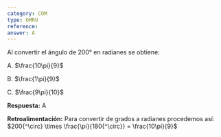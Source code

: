 ```yaml
---
category: COM
type: OMRU
reference: 
answer: A
---
```


Al convertir el ángulo de 200°   en radianes se obtiene:

A. $\frac{10\pi}{9}$

B. $\frac{1\pi}{9}$ 

C. $\frac{9\pi}{10}$

                                                           
**Respuesta:** A

**Retroalimentación:**
Para convertir de grados a radianes procedemos así: 
$200{^\circ} \times \frac{\pi}{180{^\circ}} = \frac{10\pi}{9}$


